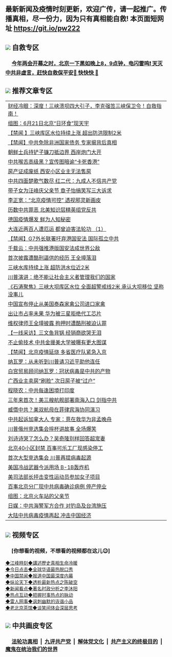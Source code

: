 ## 最新新闻及疫情时刻更新，欢迎广传，请一起推广。传播真相，尽一份力，因为只有真相能自救! 本页面短网址 https://git.io/pw222

## <img src="https://img.icons8.com/cute-clipart/2x/circled-right.png">  自救专区

 ### &nbsp;&nbsp;&nbsp;&nbsp; [今年两会开幕之时，北京一下黑如晚上8，9点钟，电闪雷鸣❗️ 天灭中共非虚言，赶快自救保平安🍎 快快快 📩](https://github.com/pwgy/td/blob/master/README.md)

## <img src="https://img.icons8.com/cute-clipart/2x/circled-right.png"> 推荐文章专区

<Table>

<tr><td colspan="2" align="left"><a href="https://kmyaoayewvhx.xhyte.press/?name=c1188045&key=wybpblbewupvzpbn&from=pw2">财经冷眼：深度！三峡溃坝四大引子，李克强签三峡保卫令！自救指南！</a></td></tr>




<tr><td colspan="2" align="left"><a href="https://kmyaoayewvhx.xhyte.press/?name=c1188044&key=wybpblbewupvzpbn&from=pw2">组图：6月21日北京“日环食”现天宇</a></td></tr>


<tr><td colspan="2" align="left"><a href="https://kmyaoayewvhx.xhyte.press/?name=c1188076&key=wybpblbewupvzpbn&from=pw2">【禁闻 】三峡库区水位持续上涨 超出防洪限制2米</a></td></tr>


<tr><td colspan="2" align="left"><a href="https://kmyaoayewvhx.xhyte.press/?name=c1188069&key=wybpblbewupvzpbn&from=pw2">【禁闻】中共免除非洲国家债务 专家揭背后真相</a></td></tr>


<tr><td colspan="2" align="left"><a href="https://kmyaoayewvhx.xhyte.press/?name=c1188055&key=wybpblbewupvzpbn&from=pw2">朝鲜士兵持铲子镰刀抵边界 西岸炮门大开</a></td></tr>


<tr><td colspan="2" align="left"><a href="https://kmyaoayewvhx.xhyte.press/?name=c1188077&key=wybpblbewupvzpbn&from=pw2">中共喉舌高级黑？宣传图暗谕“卡死香港”</a></td></tr>


<tr><td colspan="2" align="left"><a href="https://kmyaoayewvhx.xhyte.press/?name=c1188066&key=wybpblbewupvzpbn&from=pw2">房产证成废纸 西安小区业主无法售房</a></td></tr>


<tr><td colspan="2" align="left"><a href="https://kmyaoayewvhx.xhyte.press/?name=c1188056&key=wybpblbewupvzpbn&from=pw2">中共四面楚歌气数尽 红二代：九成人不信共产党</a></td></tr>


<tr><td colspan="2" align="left"><a href="https://kmyaoayewvhx.xhyte.press/?name=c1188074&key=wybpblbewupvzpbn&from=pw2">带子女为汪峰庆父亲节 章子怡搞笑写三大诉求</a></td></tr>


<tr><td colspan="2" align="left"><a href="https://kmyaoayewvhx.xhyte.press/?name=c1188082&key=wybpblbewupvzpbn&from=pw2">李正宽：“北京疫情可控” 透视邪灵新画皮</a></td></tr>


<tr><td colspan="2" align="left"><a href="https://kmyaoayewvhx.xhyte.press/?name=c1188062&key=wybpblbewupvzpbn&from=pw2">历数中共罪恶 北美知识层精英组党反共</a></td></tr>


<tr><td colspan="2" align="left"><a href="https://kmyaoayewvhx.xhyte.press/?name=c1188052&key=wybpblbewupvzpbn&from=pw2">德国疫情爆发 鲜为人知秘密</a></td></tr>


<tr><td colspan="2" align="left"><a href="https://kmyaoayewvhx.xhyte.press/?name=c1188065&key=wybpblbewupvzpbn&from=pw2">大连近两百人遭厄运 都曾迫害法轮功 （1）</a></td></tr>


<tr><td colspan="2" align="left"><a href="https://kmyaoayewvhx.xhyte.press/?name=c1188068&key=wybpblbewupvzpbn&from=pw2">【禁闻】G7外长联署吁弃港国安法 国际孤立中共</a></td></tr>


<tr><td colspan="2" align="left"><a href="https://kmyaoayewvhx.xhyte.press/?name=c1188075&key=wybpblbewupvzpbn&from=pw2">千载云：中共强推港版国安法成世界公敌</a></td></tr>


<tr><td colspan="2" align="left"><a href="https://kmyaoayewvhx.xhyte.press/?name=c1188072&key=wybpblbewupvzpbn&from=pw2">首次披露遭酷刑逼供的经历 王全璋落泪</a></td></tr>


<tr><td colspan="2" align="left"><a href="https://kmyaoayewvhx.xhyte.press/?name=c1188058&key=wybpblbewupvzpbn&from=pw2">三峡水库持续上涨 超防洪水位近2米</a></td></tr>


<tr><td colspan="2" align="left"><a href="https://kmyaoayewvhx.xhyte.press/?name=c1188057&key=wybpblbewupvzpbn&from=pw2">川普演讲：绝不能让社会主义者管理我们的国家</a></td></tr>


<tr><td colspan="2" align="left"><a href="https://kmyaoayewvhx.xhyte.press/?name=c1188046&key=wybpblbewupvzpbn&from=pw2">《石涛聚焦》三峡大坝库区水位 全面超警戒线2米 承认大坝移位 坚称没事儿</a></td></tr>


<tr><td colspan="2" align="left"><a href="https://kmyaoayewvhx.xhyte.press/?name=c1188084&key=wybpblbewupvzpbn&from=pw2">中国宣布停止从美国泰森家禽公司进口家禽</a></td></tr>


<tr><td colspan="2" align="left"><a href="https://kmyaoayewvhx.xhyte.press/?name=c1188061&key=wybpblbewupvzpbn&from=pw2">出让市占率未果 华为被三星拒绝代工芯片</a></td></tr>


<tr><td colspan="2" align="left"><a href="https://kmyaoayewvhx.xhyte.press/?name=c1188070&key=wybpblbewupvzpbn&from=pw2">维权律师王全璋披露 拘押时遭酷刑被迫认罪</a></td></tr>


<tr><td colspan="2" align="left"><a href="https://kmyaoayewvhx.xhyte.press/?name=c1188063&key=wybpblbewupvzpbn&from=pw2">【一线采访】三文鱼背锅 经销商欲哭无泪</a></td></tr>


<tr><td colspan="2" align="left"><a href="https://kmyaoayewvhx.xhyte.press/?name=c1188078&key=wybpblbewupvzpbn&from=pw2">不止偷技术 中共金援美大学被曝有更大图谋</a></td></tr>


<tr><td colspan="2" align="left"><a href="https://kmyaoayewvhx.xhyte.press/?name=c1188081&key=wybpblbewupvzpbn&from=pw2">【禁闻】北京疫情延烧 多省医疗队紧急入京</a></td></tr>


<tr><td colspan="2" align="left"><a href="https://kmyaoayewvhx.xhyte.press/?name=c1188060&key=wybpblbewupvzpbn&from=pw2">纳瓦罗：从未听到川普请习近平助他连任</a></td></tr>


<tr><td colspan="2" align="left"><a href="https://kmyaoayewvhx.xhyte.press/?name=c1188043&key=wybpblbewupvzpbn&from=pw2">白宫贸易顾问纳瓦罗：冠状病毒是中共的产物</a></td></tr>


<tr><td colspan="2" align="left"><a href="https://kmyaoayewvhx.xhyte.press/?name=c1188080&key=wybpblbewupvzpbn&from=pw2">广西业主卖房“刷脸” 次日房子被“过户”</a></td></tr>


<tr><td colspan="2" align="left"><a href="https://kmyaoayewvhx.xhyte.press/?name=c1188090&key=wybpblbewupvzpbn&from=pw2">程晓农：中共每逢困境打印度</a></td></tr>


<tr><td colspan="2" align="left"><a href="https://kmyaoayewvhx.xhyte.press/?name=c1188051&key=wybpblbewupvzpbn&from=pw2">三年来首次！美三艘航舰部署南海入口 剑指中共</a></td></tr>


<tr><td colspan="2" align="left"><a href="https://kmy2aoayewvhx.xhyte.press/?name=c1188073&key=wybpblbewupvzpbn&from=pw2">威慑中共？美双航母在菲律宾海协同演习</a></td></tr>


<tr><td colspan="2" align="left"><a href="https://kmyaoayew2vhx.xhyte.press/?name=c1188064&key=wybpblbewupvzpbn&from=pw2">中共起诉加拿大人 专家：意在救华为非孟晚舟</a></td></tr>


<tr><td colspan="2" align="left"><a href="https://k2myaoayewvhx.xhyte.press/?name=c1188096&key=wybpblbewupvzpbn&from=pw2">川普俄州竞选集会摔杯讲故事 全场爆笑</a></td></tr>


<tr><td colspan="2" align="left"><a href="https://kmyaoay2ewvhx.xhyte.press/?name=c1188071&key=wybpblbewupvzpbn&from=pw2">刘诗诗哭了怎么办？吴奇隆别样回答超宠妻</a></td></tr>


<tr><td colspan="2" align="left"><a href="https://kmyaoay2ewvhx.xhyte.press/?name=c1188083&key=wybpblbewupvzpbn&from=pw2">北京40小区封禁 百事可乐工厂现感染停工</a></td></tr>


<tr><td colspan="2" align="left"><a href="https://kmyaoayewvhx.xhyte.press/?name=c1188048&key=wybpblbewupvzpbn&from=pw2">首次大型竞选集会 川普再提病毒起源</a></td></tr>


<tr><td colspan="2" align="left"><a href="https://kmyaoayewvhx.xhyte.press/?name=c1188088&key=wybpblbewupvzpbn&from=pw2">美国冷战武器今派用场 B-1B轰炸机</a></td></tr>


<tr><td colspan="2" align="left"><a href="https://kmyaoayewvhx.xhyte.press/?name=c1188054&key=wybpblbewupvzpbn&from=pw2">美司法部长抨击变性运动员参加女子项目</a></td></tr>


<tr><td colspan="2" align="left"><a href="https://kmyao2ayewvhx.xhyte.press/?name=c1188053&key=wybpblbewupvzpbn&from=pw2">百事北京分厂现中共病毒确诊病例 停产停业</a></td></tr>


<tr><td colspan="2" align="left"><a href="https://kmyaoaye2wvhx.xhyte.press/?name=c1188086&key=wybpblbewupvzpbn&from=pw2">组图：北京火车站的父亲节</a></td></tr>


<tr><td colspan="2" align="left"><a href="https://kmya2oayewvhx.xhyte.press/?name=c1188041&key=wybpblbewupvzpbn&from=pw2">日媒：中共海警军方合作 对钓岛及台湾施压</a></td></tr>


<tr><td colspan="2" align="left"><a href="https://kmyaoay2ewvhx.xhyte.press/?name=c1188047&key=wybpblbewupvzpbn&from=pw2">大陆中共病毒疫情再起 冲击中国经济</a></td></tr>

</Table>


## <img src="https://img.icons8.com/cute-clipart/2x/circled-right.png"> 视频专区
### &nbsp;&nbsp;&nbsp;&nbsp; [你想看的视频，不想看的视频都在这儿😉] <tr>
   <tr>
   <td colspan="2" align=center> 
<a href="https://kmyaoayewvhx.xhyte.press/oo.aspx?name=c922850&key=wybpblbewupvzpbn&from=gy22&tag=9877">◆江峰時刻◆講述歷史真相生命冷暖</a><br/>
    </td>
  </tr>
   <tr>
   <td colspan="2" align=center> 
<a href="https://kmyaoayewvhx.xhyte.press/oo.aspx?name=c816850&key=wybpblbewupvzpbn&from=gy22&tag=9877">◆今日点击◆全球华语最热脱口秀</a><br/>
    </td>
  </tr>
  <tr>
  <td colspan="2" align=center>
<a href="https://kmyaoayewvhx.xhyte.press/oo.aspx?name=c816860&key=wybpblbewupvzpbn&from=gy22&tag=99733110">◆中国禁闻◆报道中国最深度内幕</a><br/>
   </tr>
  <tr>
     <td colspan="2" align=center>
<a href="https://kmyaoayewvhx.xhyte.press/oo.aspx?name=c816855&key=wybpblbewupvzpbn&from=gy22&tag=997110">◆纵论天下◆透析最新热点之陈破空</a><br/>
   </tr>
   <tr>
      <td colspan="2" align=center>
<a href="https://kmyaoayewv4hx.xhyte.press/oo.aspx?name=c838308&key=wybpblbewupvzpbn&from=gy22&tag=9973110">◆新闻看点◆著名时政分析之李沐阳</a><br/>
   </tr>
   <tr>
     <td colspan="2" align=center>
<a href="https://kmy4aoayewvhx.xhyte.press/oo.aspx?name=c816852&key=wybpblbewupvzpbn&from=gy22&tag=9733110">◆热点互动◆把握时事热点的脉动</a><br/>
   </tr>
   <tr>
      <td colspan="2" align=center>
<a href="https://kmyaoaye4wvhx.xhyte.press/oo.aspx?name=c816694&key=wybpblbewupvzpbn&from=gy22&tag=93310">◆雷人网事◆讽刺幽默的诙谐小品</a><br/>
   </tr>
   <tr>
    <td colspan="2" align=center>
<a href="https://kmyao4ayewvhx.xhyte.press/oo.aspx?name=c816650&key=wybpblbewupvzpbn&from=gy22&tag=9973110">◆老北京茶馆◆谈笑间体会深层思考</a><br/>
   </tr>

## <img src="https://img.icons8.com/cute-clipart/2x/circled-right.png"> 中共画皮专区

 ### &nbsp;&nbsp;&nbsp;&nbsp; [法轮功真相](https://github.com/begood0513/basic/blob/master/README.md) &nbsp;|&nbsp; [九评共产党](https://github.com/begood0513/9ping.md/blob/master/README.md) &nbsp;|&nbsp; [解体党文化](https://github.com/begood0513/jtdwh.md/blob/master/README.md)   &nbsp;|&nbsp; [共产主义的终极目的](https://github.com/begood0513/gczydzjmd.md/blob/master/README.md) &nbsp;|&nbsp; [魔鬼在统治我们的世界](https://github.com/begood0513/gczydzjmd.md/blob/master/README.md) 

